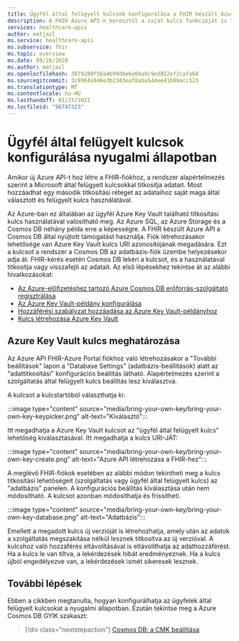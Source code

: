 ```yaml
---
title: Ügyfél által felügyelt kulcsok konfigurálása a FHIR készült Azure API-hoz
description: A FHIR Azure API-n keresztül a saját kulcs funkcióját is támogatja a Cosmos DB
services: healthcare-apis
author: matjazl
ms.service: healthcare-apis
ms.subservice: fhir
ms.topic: overview
ms.date: 09/28/2020
ms.author: matjazl
ms.openlocfilehash: 3879280f56a4b99d8e6e08a9c9ed852ef2cafa68
ms.sourcegitcommit: 3c8964a946e3b2343eaf8aba54dee41b89acc123
ms.translationtype: MT
ms.contentlocale: hu-HU
ms.lasthandoff: 01/25/2021
ms.locfileid: "98747323"
---
```

# <a name="configure-customer-managed-keys-at-rest"></a>Ügyfél által felügyelt kulcsok konfigurálása nyugalmi állapotban

Amikor új Azure API-t hoz létre a FHIR-fiókhoz, a rendszer alapértelmezés szerint a Microsoft által felügyelt kulcsokkal titkosítja adatait. Most hozzáadhat egy második titkosítási réteget az adataihoz saját maga által választott és felügyelt kulcs használatával.

Az Azure-ban ez általában az ügyfél Azure Key Vault található titkosítási kulcs használatával valósítható meg. Az Azure SQL, az Azure Storage és a Cosmos DB néhány példa erre a képességre. A FHIR készült Azure API a Cosmos DB által nyújtott támogatást használja. Fiók létrehozásakor lehetősége van Azure Key Vault kulcs URI azonosítójának megadására. Ezt a kulcsot a rendszer a Cosmos DB az adatbázis-fiók üzembe helyezésekor adja át. FHIR-kérés esetén Cosmos DB lekéri a kulcsot, és a használatával titkosítja vagy visszafejti az adatait. Az első lépésekhez tekintse át az alábbi hivatkozásokat:

- [Az Azure-előfizetéshez tartozó Azure Cosmos DB erőforrás-szolgáltató regisztrálása](../cosmos-db/how-to-setup-cmk.md#register-resource-provider) 
- [Az Azure Key Vault-példány konfigurálása](../cosmos-db/how-to-setup-cmk.md#configure-your-azure-key-vault-instance)
- [Hozzáférési szabályzat hozzáadása az Azure Key Vault-példányhoz](../cosmos-db/how-to-setup-cmk.md#add-an-access-policy-to-your-azure-key-vault-instance)
- [Kulcs létrehozása Azure Key Vault](../cosmos-db/how-to-setup-cmk.md#generate-a-key-in-azure-key-vault)

## <a name="specify-the-azure-key-vault-key"></a>Azure Key Vault kulcs meghatározása

Az Azure API FHIR-Azure Portal fiókhoz való létrehozásakor a "További beállítások" lapon a "Database Settings" (adatbázis-beállítások) alatt az "adattitkosítási" konfigurációs beállítás látható. Alapértelmezés szerint a szolgáltatás által felügyelt kulcs beállítás lesz kiválasztva. 

A kulcsot a kulcstartóból választhatja ki:

:::image type="content" source="media/bring-your-own-key/bring-your-own-key-keypicker.png" alt-text="Kiválasztó":::

Itt megadhatja a Azure Key Vault kulcsot az "ügyfél által felügyelt kulcs" lehetőség kiválasztásával. Itt megadhatja a kulcs URI-JÁT:

:::image type="content" source="media/bring-your-own-key/bring-your-own-key-create.png" alt-text="Azure API létrehozása a FHIR-hez":::

A meglévő FHIR-fiókok esetében az alábbi módon tekintheti meg a kulcs titkosítási lehetőségeit (szolgáltatás vagy ügyfél által felügyelt kulcs) az "adatbázis" panelen. A konfigurációs beállítás kiválasztása után nem módosítható. A kulcsot azonban módosíthatja és frissítheti.

:::image type="content" source="media/bring-your-own-key/bring-your-own-key-database.png" alt-text="Adatbázis":::

Emellett a megadott kulcs új verzióját is létrehozhatja, amely után az adatok a szolgáltatás megszakítása nélkül lesznek titkosítva az új verzióval. A kulcshoz való hozzáférés eltávolításával is eltávolíthatja az adathozzáférést. Ha a kulcs le van tiltva, a lekérdezések hibát eredményeznek. Ha a kulcs újból engedélyezve van, a lekérdezések ismét sikeresek lesznek.

## <a name="next-steps"></a>További lépések

Ebben a cikkben megtanulta, hogyan konfigurálhatja az ügyfelek által felügyelt kulcsokat a nyugalmi állapotban. Ezután tekintse meg a Azure Cosmos DB GYIK szakaszt: 
 
>[!div class="nextstepaction"]
>[Cosmos DB: a CMK beállítása](https://docs.microsoft.com/azure/cosmos-db/how-to-setup-cmk#frequently-asked-questions)
